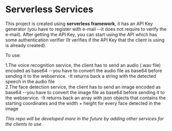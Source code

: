 # Serverless Services

This project is created using <b>serverless framework</b>, it has an API Key generator (you have to register with e-mail --it does not require to verify the e-mail).
After getting the API Key, you can start using the API which has some authentication verifier (It verifies if the API Key that the client is using is already created).

To use:

1.The voice recognition service, the client has to send an audio (.wav file) encoded as base64 --you have to convert the audio file as base64 before sending it to the webservice.
  -It returns back a string with the detected speech in the audio file  
2.The face detection service, the client has to send an image encoded as base64 --you have to convert the image file as base64 before sending it to the webservice.
  -It returns back an array with json objects that contains the starting coordinates and the width + height for every face detected in the image 
  
  
<i>This repo will be developed more in the future by adding other services for the clients to use.</i>

